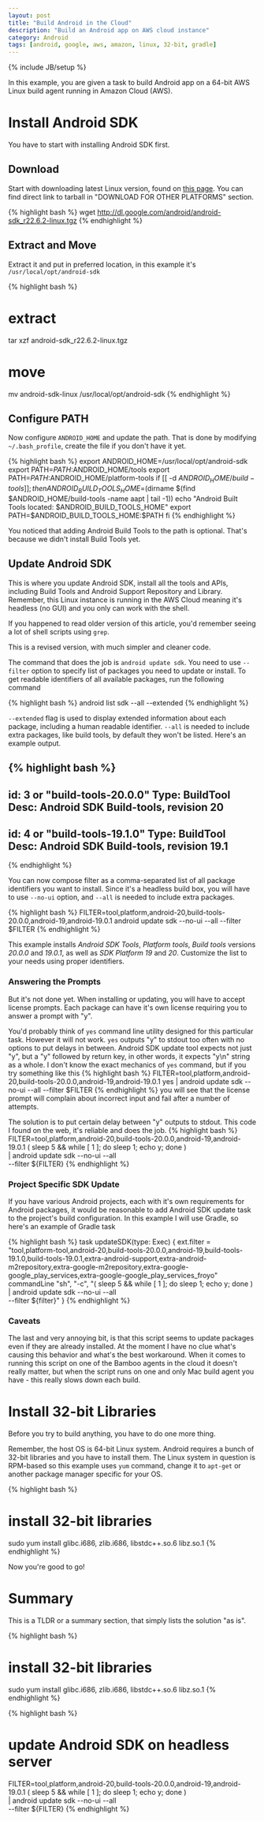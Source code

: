 ```yaml
---
layout: post
title: "Build Android in the Cloud"
description: "Build an Android app on AWS cloud instance"
category: Android
tags: [android, google, aws, amazon, linux, 32-bit, gradle]
---
```

{% include JB/setup %}

In this example, you are given a task to build Android app on a 64-bit AWS Linux build agent running in Amazon Cloud (AWS).

<!--more-->

# Install Android SDK

You have to start with installing Android SDK first.

## Download
Start with downloading latest Linux version, found on [this page](https://developer.android.com/sdk/index.html). You can find direct link to tarball in "DOWNLOAD FOR OTHER PLATFORMS" section.

{% highlight bash %}
wget http://dl.google.com/android/android-sdk_r22.6.2-linux.tgz
{% endhighlight %}

## Extract and Move
Extract it and put in preferred location, in this example it's `/usr/local/opt/android-sdk`

{% highlight bash %}
# extract
tar xzf android-sdk_r22.6.2-linux.tgz
# move
mv android-sdk-linux /usr/local/opt/android-sdk
{% endhighlight %}

## Configure PATH
Now configure `ANDROID_HOME` and update the path. That is done by modifying `~/.bash_profile`, create the file if you don't have it yet.

{% highlight bash %}
export ANDROID_HOME=/usr/local/opt/android-sdk
export PATH=$PATH:$ANDROID_HOME/tools
export PATH=$PATH:$ANDROID_HOME/platform-tools
if [[ -d $ANDROID_HOME/build-tools ]]; then
    ANDROID_BUILD_TOOLS_HOME=$(dirname $(find $ANDROID_HOME/build-tools -name aapt | tail -1))
    echo "Android Built Tools located: $ANDROID_BUILD_TOOLS_HOME"
    export PATH=$ANDROID_BUILD_TOOLS_HOME:$PATH
fi
{% endhighlight %}

You noticed that adding Android Build Tools to the path is optional. That's because we didn't install Build Tools yet.

## Update Android SDK

This is where you update Android SDK, install all the tools and APIs, including Build Tools and Android Support Repository and Library. Remember, this Linux instance is running in the AWS Cloud meaning it's headless (no GUI) and you only can work with the shell.

If you happened to read older version of this article, you'd remember seeing a lot of shell scripts using `grep`.

This is a revised version, with much simpler and cleaner code.

The command that does the job is `android update sdk`. You need to use `--filter` option to specify list of packages you need to update or install. To get readable identifiers of all available packages, run the following command

{% highlight bash %}
android list sdk --all --extended
{% endhighlight %}

`--extended` flag is used to display extended information about each package, including a human readable identifier. `--all` is needed to include extra packages, like build tools, by default they won't be listed. Here's an example output.

{% highlight bash %}
----------
id: 3 or "build-tools-20.0.0"
     Type: BuildTool
     Desc: Android SDK Build-tools, revision 20
----------
id: 4 or "build-tools-19.1.0"
     Type: BuildTool
     Desc: Android SDK Build-tools, revision 19.1
----------
{% endhighlight %}

You can now compose filter as a comma-separated list of all package identifiers you want to install. Since it's a headless build box, you will have to use `--no-ui` option, and `--all` is needed to include extra packages.

{% highlight bash %}
FILTER=tool,platform,android-20,build-tools-20.0.0,android-19,android-19.0.1
android update sdk --no-ui --all --filter $FILTER
{% endhighlight %}

This example installs _Android SDK Tools_, _Platform tools_, _Build tools_ versions _20.0.0_ and _19.0.1_, as well as _SDK Platform 19_ and _20_. Customize the list to your needs using proper identifiers.

### Answering the Prompts
But it's not done yet. When installing or updating, you will have to accept license prompts. Each package can have it's own license requiring you to answer a prompt with "y".

You'd probably think of `yes` command line utility designed for this particular task. However it will not work. `yes` outputs "y" to stdout too often with no options to put delays in between. Android SDK update tool expects not just "y", but a "y" followed by return key, in other words, it expects "y\n" string as a whole. I don't know the exact mechanics of `yes` command, but if you try something like this
{% highlight bash %}
FILTER=tool,platform,android-20,build-tools-20.0.0,android-19,android-19.0.1
yes | android update sdk --no-ui --all --filter $FILTER
{% endhighlight %}
you will see that the license prompt will complain about incorrect input and fail after a number of attempts.

The solution is to put certain delay between "y" outputs to stdout. This code I found on the web, it's reliable and does the job.
{% highlight bash %}
FILTER=tool,platform,android-20,build-tools-20.0.0,android-19,android-19.0.1
( sleep 5 && while [ 1 ]; do sleep 1; echo y; done ) \
    | android update sdk --no-ui --all \
    --filter ${FILTER}
{% endhighlight %}

### Project Specific SDK Update
If you have various Android projects, each with it's own requirements for Android packages, it would be reasonable to add Android SDK update task to the project's build configuration. In this example I will use Gradle, so here's an example of Gradle task

{% highlight bash %}
task updateSDK(type: Exec) {
    ext.filter = "tool,platform-tool,android-20,build-tools-20.0.0,android-19,build-tools-19.1.0,build-tools-19.0.1,extra-android-support,extra-android-m2repository,extra-google-m2repository,extra-google-google_play_services,extra-google-google_play_services_froyo"
    commandLine "sh", "-c", "( sleep 5 && while [ 1 ]; do sleep 1; echo y; done ) \
    | android update sdk --no-ui --all \
    --filter ${filter}"
}
{% endhighlight %}

### Caveats
The last and very annoying bit, is that this script seems to update packages even if they are already installed. At the moment I have no clue what's causing this behavior and what's the best workaround. When it comes to running this script on one of the Bamboo agents in the cloud it doesn't really matter, but when the script runs on one and only Mac build agent you have - this really slows down each build.


# Install 32-bit Libraries
Before you try to build anything, you have to do one more thing.

Remember, the host OS is 64-bit Linux system. Android requires a bunch of 32-bit libraries and you have to install them. The Linux system in question is RPM-based so this example uses `yum` command, change it to `apt-get` or another package manager specific for your OS.

{% highlight bash %}
# install 32-bit libraries
sudo yum install glibc.i686, zlib.i686, libstdc++.so.6 libz.so.1
{% endhighlight %}

Now you're good to go!

# Summary

This is a TLDR or a summary section, that simply lists the solution "as is".

{% highlight bash %}
# install 32-bit libraries
sudo yum install glibc.i686, zlib.i686, libstdc++.so.6 libz.so.1
{% endhighlight %}

{% highlight bash %}
# update Android SDK on headless server
FILTER=tool,platform,android-20,build-tools-20.0.0,android-19,android-19.0.1
( sleep 5 && while [ 1 ]; do sleep 1; echo y; done ) \
    | android update sdk --no-ui --all \
    --filter ${FILTER}
{% endhighlight %}